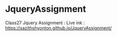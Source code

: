 # JqueryAssignment

Class27 Jquery Assignment : 
Live ink : https://sazithshyonton.github.io/JqueryAssignment/
